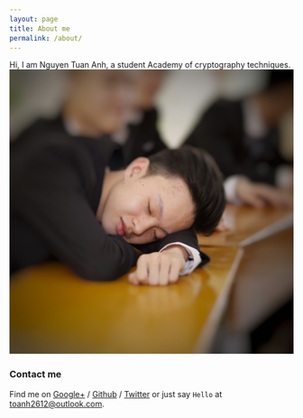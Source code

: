 ```yaml
---
layout: page
title: About me
permalink: /about/
---
```


Hi, I am Nguyen Tuan Anh, a student Academy of cryptography techniques.
![Me](/assets//image/me.jpeg)

### Contact me

Find me on [Google+][google] / [Github][github] / [Twitter][Twitter] or just say `Hello` at 
[toanh2612@outlook.com](toanh2612@outlook.com).


[github]: https://github.com/toanh2612
[google]: https://plus.google.com/
[twitter]: https://twitter.com/
